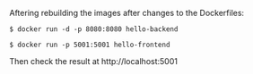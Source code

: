 Aftering rebuilding the images after changes to the Dockerfiles:
```
$ docker run -d -p 8080:8080 hello-backend

$ docker run -p 5001:5001 hello-frontend

```
Then check the result at http://localhost:5001 